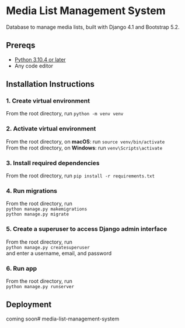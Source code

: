 # Media List Management System
Database to manage media lists, built with Django 4.1 and Bootstrap 5.2.

## Prereqs
- [Python 3.10.4 or later](https://www.python.org/downloads/)
- Any code editor

## Installation Instructions
### 1. Create virtual environment
From the root directory, run `python -m venv venv`

### 2. Activate virtual environment
From the root directory, on **macOS**: run `source venv/bin/activate` <br>
From the root directory, on **Windows**: run `venv\Scripts\activate`

### 3. Install required dependencies
From the root directory, run `pip install -r requirements.txt`

### 4. Run migrations
From the root directory, run <br> `python manage.py makemigrations` <br>
`python manage.py migrate`

### 5. Create a superuser to access Django admin interface
From the root directory, run <br>
`python manage.py createsuperuser` <br>
and enter a username, email, and password

### 6. Run app
From the root directory, run <br>
`python manage.py runserver`

## Deployment
coming soon# media-list-management-system
